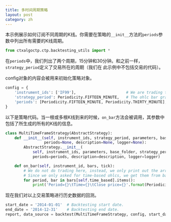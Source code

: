 ```yaml
---
title: 多时间周期策略
layout: post
category: zh
---
```


本示例展示如何订阅不同周期的K线。你需要在策略的`__init__`方法的`periods`参数中列出所有需要的K线周期。


```python
from ctxalgoctp.ctp.backtesting_utils import *
```

在`periods`中，我们列出了两个周期，15分钟和30分钟。和之前一样，`strategy_period`定义了交易所在的周期（我们在
此示例中不包括交易的代码）。

config对象的内容会被用来初始化策略对象。


```python
config = {
    'instrument_ids': ['IF99'],                      # We are trading this future instrument.
    'strategy_period': Periodicity.FIFTEEN_MINUTE,   # The ohlc bar granularity on which trading happens.
    'periods': [Periodicity.FIFTEEN_MINUTE, Periodicity.THIRTY_MINUTE],
}
```

以下是策略代码。当一根或多根K线到来的时候，`on_bar`方法会被调用，其参数中包括了所生成的所有的K线的信息。


```python
class MultiTimeFrameStrategy(AbstractStrategy):
    def __init__(self, instrument_ids, strategy_period, parameters, base_folder,
                 periods=None, description=None, logger=None):
        AbstractStrategy.__init__(
            self, instrument_ids, parameters, base_folder, strategy_period=strategy_period,
            periods=periods, description=description, logger=logger)

    def on_bar(self, instrument_id, bars, tick):
        # We do not do trading here, instead, we only print out the arrived ohlc bars.
        # Since we only asked for time-based ohlcs, we get them from bars[self.time_based].
        for period, bar in bars[self.time_based].items():
            print('Period={}\tTime={}\tClose price={}'.format(Periodicity.name(period), bar.timestamp, bar.close))
```

现在我们对以上交易策略进行历史数据的回测。


```python
start_date = '2014-01-01'  # Backtesting start date.
end_date = '2014-12-31'    # Backtesting end date.
report, data_source = backtest(MultiTimeFrameStrategy, config, start_date, end_date)

```
